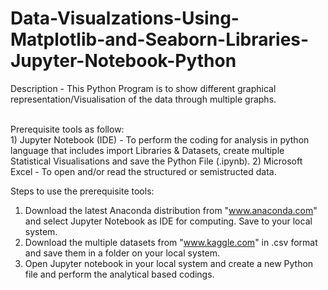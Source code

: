 # Data-Visualzations-Using-Matplotlib-and-Seaborn-Libraries-Jupyter-Notebook-Python
Description - This Python Program is to show different graphical representation/Visualisation of the data through multiple graphs.

<br/>
Prerequisite tools as follow:
<br/>
1) Jupyter Notebook (IDE) - To perform the coding for analysis in python language that includes import Libraries & Datasets, create multiple Statistical Visualisations and save the Python File (.ipynb).            
2) Microsoft Excel - To open and/or read the structured or semistructed data. 
<br/>

Steps to use the prerequisite tools:
1) Download the latest Anaconda distribution from "www.anaconda.com" and select Jupyter Notebook as IDE for computing. Save to your local system.
2) Download the multiple datasets from "www.kaggle.com" in .csv format and save them in a folder on your local system.
3) Open Jupyter notebook in your local system and create a new Python file and perform the analytical based codings.
